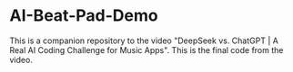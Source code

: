 # AI-Beat-Pad-Demo
This is a companion repository to the video "DeepSeek vs. ChatGPT | A Real AI Coding Challenge for Music Apps". This is the final code from the video.
